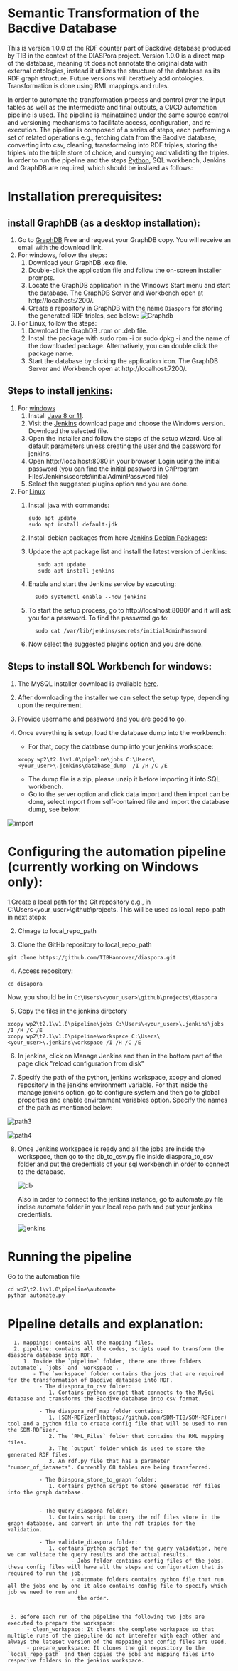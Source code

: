 # Semantic Transformation of the Bacdive Database 

This is version 1.0.0 of the RDF counter part of Backdive database produced by TIB in the context of the DIASPora project. Version 1.0.0 is a direct map of the database, meaning tit does not annotate the original data with external ontologies, instead it utilizes the structure of the database as its RDF graph structure. Future versions will iteratively add ontologies.
Transformation is done using RML mappings and rules.

In order to automate the transformation process and control over the input tables as well as the intermediate and final outputs, a CI/CD automation pipeline is used. The pipeline is mainatained under the same source control and versioning mechanisms to facilitate access, configuration, and re-execution. The pipeline is composed of a series of steps, each performing a set of related operations e.g., fetching data from the Bacdive database, converting into csv, cleaning, transformaing into RDF triples, storing the triples into the triple store of choice, and querying and validating the triples. In order to run the pipeline and the steps [Python](https://www.python.org/downloads/), SQL workbench, Jenkins and GraphDB are required, which should be insllaed as follows: 

      
# Installation prerequisites:

 
  ## install GraphDB (as a desktop installation):
  1. Go to [GraphDB](https://www.ontotext.com/products/graphdb/graphdb-free/) Free and request your GraphDB copy. You will receive an email with the download link. 
  2. For windows, follow the steps: 
       1. Download your GraphDB .exe file.
       2. Double-click the application file and follow the on-screen installer prompts.
       3. Locate the GraphDB application in the Windows Start menu and start the database. The GraphDB Server and Workbench open at http://localhost:7200/.
       4. Create a repository in GraphDB with the name `Diaspora` for storing the generated RDF triples, see below:
       ![Graphdb](https://user-images.githubusercontent.com/55106484/176881416-3f39143e-6615-4e83-9f04-80338fc589dc.PNG)
  3. For Linux, follow the steps:
       1. Download the GraphDB .rpm or .deb file.
       2. Install the package with sudo rpm -i or sudo dpkg -i and the name of the downloaded package. Alternatively, you can double click the package name.
       3. Start the database by clicking the application icon. The GraphDB Server and Workbench open at http://localhost:7200/.

      
  ## Steps to install [jenkins](https://www.jenkins.io/doc/book/installing/): 
  1. For [windows](https://www.jenkins.io/doc/book/installing/windows/)
       1. Install [Java 8 or 11](https://www.java.com/en/download/help/windows_manual_download.html).
       2. Visit the [Jenkins](https://www.jenkins.io/download/#downloading-jenkins) download page and choose the Windows version. Download the selected file.
       3. Open the installer and follow the steps of the setup wizard. Use all default parameters unless creating the user and the password for jenkins.
       4. Open http://localhost:8080 in your browser. Login using the initial password (you can find the initial password in C:\Program Files\Jenkins\secrets\initialAdminPassword file)
       5. Select the suggested plugins option and you are done.
  2. For [Linux](https://www.jenkins.io/doc/book/installing/linux/)
       1. Install java with commands:

          ```
          sudo apt update
          sudo apt install default-jdk
          
          ```
       2. Install debian packages from here [Jenkins Debian Packages](https://pkg.jenkins.io/debian-stable/):
       3. Update the apt package list and install the latest version of Jenkins:
          ```
             sudo apt update
             sudo apt install jenkins
          
          ```
       4. Enable and start the Jenkins service by executing:
          ```
            sudo systemctl enable --now jenkins
          ```
       5. To start the setup process, go to http://localhost:8080/ and it will ask you for a password. To find the password go to: 
            ```
              sudo cat /var/lib/jenkins/secrets/initialAdminPassword
            ```
       6. Now select the suggested plugins option and you are done.
       
  ## Steps to install SQL Workbench for windows:
  1. The MySQL  installer download is available [here](https://dev.mysql.com/downloads/windows/installer/).
  2. After downloading the installer we can select the setup type, depending upon the requirement. 
  3. Provide username and password and you are good to go. 
  4. Once everything is setup, load the database dump into the workbench:
   
     - For that, copy the database dump into your jenkins workspace:
      ```
      xcopy wp2\t2.1\v1.0\pipeline\jobs C:\Users\<your_user>\.jenkins\database_dump  /I /H /C /E
      ```
     - The dump file is a zip, please unzip it before importing it into SQL workbench. 
     - Go to the server option and click data import and then import can be done, select import from self-contained file and import the database dump, see below:




![import](https://user-images.githubusercontent.com/55106484/177316263-edb008f2-947e-4996-8fe7-49b28a440214.PNG)


       
# Configuring the automation pipeline (currently working on Windows only): 

1.Create a local path for the Git repository e.g., in C:\Users\<your_user>\github\projects. This will be used as local_repo_path in next steps:

2. Chnage to local_repo_path 

3. Clone the GitHb repository to local_repo_path 
```
git clone https://github.com/TIBHannover/diaspora.git
```

4. Access repository:

```
cd disapora
```
Now, you should be in `C:\Users\<your_user>\github\projects\diaspora`

5. Copy the files in the jenkins directory

```
xcopy wp2\t2.1\v1.0\pipeline\jobs C:\Users\<your_user>\.jenkins\jobs /I /H /C /E
xcopy wp2\t2.1\v1.0\pipeline\workspace C:\Users\<your_user>\.jenkins\workspace /I /H /C /E
```

6. In jenkins, click on Manage Jenkins and then in the bottom part of the page click "reload configuration from disk"

7. Specify the path of the python, jenkins workspace, xcopy and cloned repository in the jenkins environment variable. For that inside the manage jenkins option, go to configure system and then go to global properties and enable environment variables option. Specify the names of the path as mentioned below:


![path3](https://user-images.githubusercontent.com/55106484/177315853-76884c03-183d-4dae-9b8a-356cdc2c8f6e.PNG)


![path4](https://user-images.githubusercontent.com/55106484/177315862-af78f503-4673-4525-9100-adb62ca81a9e.PNG)


8. Once Jenkins workspace is ready and all the jobs are inside the workspace, then go to the db_to_csv.py file inside diaspora_to_csv folder and put the credentials of    your sql workbench in order to connect to the database.    

   ![db](https://user-images.githubusercontent.com/55106484/176936219-6b697cb6-89d6-41c3-ab88-04f3d5af4057.PNG)
   
   Also in order to connect to the jenkins instance, go to automate.py file indise automate folder in your local repo path and put your jenkins credentials.
   
   ![jenkins](https://user-images.githubusercontent.com/55106484/176936641-cbdf7e20-fe02-43e4-81c5-9f7d432b9722.PNG)

# Running the pipeline



Go to the automation file
```
cd wp2\t2.1\v1.0\pipeline\automate
python automate.py
```
# Pipeline details and explanation:
      1. mappings: contains all the mapping files. 
      2. pipeline: contains all the codes, scripts used to transform the diaspora database into RDF.
         1. Inside the `pipeline` folder, there are three folders `automate`, `jobs` and `workspace`.
            - The `workspace` folder contains the jobs that are required for the transformation of Bacdive database into RDF.
              - The diaspora_to_csv folder:
                 1. Contains python script that connects to the MySql database and transforms the Bacdive database into csv format. 

              - The diaspora_rdf_map folder contains:
                 1. [SDM-RDFizer](https://github.com/SDM-TIB/SDM-RDFizer) tool and a python file to create config file that will be used to run the SDM-RDFizer. 
                 2. The `RML_Files` folder that contains the RML mapping files. 
                 3. The `output` folder which is used to store the generated RDF files. 
                 3. An rdf.py file that has a parameter "number_of_datasets". Currently 68 tables are being transferred.
                 
              - The Diaspora_store_to_graph folder:
                 1. Contains python script to store generated rdf files into the graph database. 

    
              - The Query_diaspora folder:
                 1. Contains script to query the rdf files store in the graph database, and convert in into the rdf triples for the validation. 
    
              - The validate_diaspora folder:
                 1. contains python script for the query validation, here we can validate the query results and the actual results. 
                        - Jobs folder contains config files of the jobs, these config files will have all the steps and configuration that is required to run the job.
                        - automate folders contains python file that run all the jobs one by one it also contains config file to specify which job we need to run and
                          the order.
   

     3. Before each run of the pipeline the following two jobs are executed to prepare the workspace:
          - clean_workspace: It cleans the complete workspace so that multiple runs of the piep;line do not interefer with each other and always the lateset version of the mappaing and config files are used.
          - prepare_workspace: It clones the git repository to the `local_repo_path` and then copies the jobs and mapping files into respecive folders in the jenkins workspace. 

    

